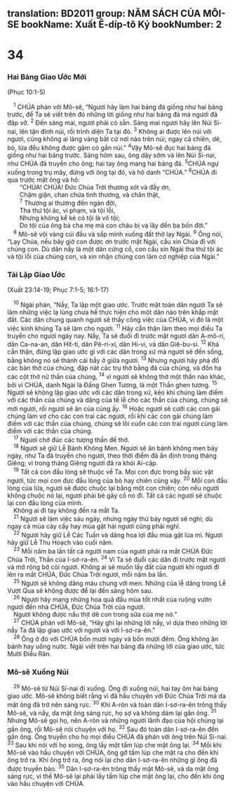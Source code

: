 translation: BD2011
group: NĂM SÁCH CỦA MÔI-SE
bookName: Xuất Ê-díp-tô Ký 
bookNumber: 2
-------

<div class="title"><h1>34</h1><h3>Hai Bảng Giao Ước Mới</h3><p>(Phục 10:1-5)</p></div>
<span class="verse xu_34_1"> <sup>1</sup> CHÚA phán với Mô-sê, “Ngươi hãy làm hai bảng đá giống như hai bảng trước, để Ta sẽ viết trên đó những lời giống như hai bảng đá mà ngươi đã đập vỡ. </span>
<span class="verse xu_34_2"><sup>2</sup> Ðến sáng mai, ngươi phải có sẵn. Sáng mai ngươi hãy lên Núi Si-nai, lên tận đỉnh núi, rồi trình diện Ta tại đó. </span>
<span class="verse xu_34_3"><sup>3</sup> Không ai được lên núi với ngươi, cũng không ai lảng vảng bất cứ nơi nào trên núi; ngay cả chiên, dê, bò, lừa đều không được gặm cỏ gần núi.” </span>
<span class="verse xu_34_4"><sup>4</sup>Vậy Mô-sê đục hai bảng đá giống như hai bảng trước. Sáng hôm sau, ông dậy sớm và lên Núi Si-nai, như CHÚA đã truyền cho ông; hai tay ông mang hai bảng đá. </span>
<span class="verse xu_34_5"><sup>5</sup>CHÚA ngự xuống trong trụ mây, đứng với ông tại đó, và hô danh “CHÚA.” </span>
<span class="verse xu_34_6"><sup>6</sup>CHÚA đi qua trước mặt ông và hô:<br/>  “CHÚA! CHÚA! Ðức Chúa Trời thương xót và đầy ơn,<br/>  Chậm giận, chan chứa tình thương, và chân thật, <br/></span>
<span class="verse xu_34_7">  <sup>7</sup> Thương ai thương đến ngàn đời,<br/>  Tha thứ tội ác, vi phạm, và tội lỗi,<br/>  Nhưng không kể kẻ có tội là vô tội;<br/>  Do tội của ông bà cha mẹ mà con cháu bị vạ lây đến ba bốn đời.”<br/></span>
<span class="verse xu_34_8"> <sup>8</sup> Mô-sê vội vàng cúi đầu và sấp mình xuống đất thờ lạy Ngài. </span>
<span class="verse xu_34_9"><sup>9</sup> Ông nói, “Lạy Chúa, nếu bây giờ con được ơn trước mặt Ngài, cầu xin Chúa đi với chúng con. Dù dân nầy là một dân cứng cổ, con cầu xin Ngài tha thứ tội ác và tội lỗi của chúng con, và xin nhận chúng con làm cơ nghiệp của Ngài.”<br/></span>
<div class="title"><h3>Tái Lập Giao Ước</h3><p>(Xuất 23:14-19; Phục 7:1-5; 16:1-17)</p></div>
<span class="verse xu_34_10"> <sup>10</sup> Ngài phán, “Nầy, Ta lập một giao ước. Trước mặt toàn dân ngươi Ta sẽ làm những việc lạ lùng chưa hề thực hiện cho một dân nào trên khắp mặt đất. Các dân chung quanh ngươi sẽ thấy công việc của CHÚA, vì đó là một việc kinh khủng Ta sẽ làm cho ngươi. </span>
<span class="verse xu_34_11"><sup>11</sup> Hãy cẩn thận làm theo mọi điều Ta truyền cho ngươi ngày nay. Nầy, Ta sẽ đuổi đi trước mặt ngươi dân A-mô-ri, dân Ca-na-an, dân Hít-ti, dân Pê-ri-xi, dân Hi-vi, và dân Giê-bu-si. </span>
<span class="verse xu_34_12"><sup>12</sup> Khá cẩn thận, đừng lập giao ước gì với các dân trong xứ mà ngươi sẽ đến sống, bằng không nó sẽ thành cái bẫy ở giữa ngươi. </span>
<span class="verse xu_34_13"><sup>13</sup> Nhưng ngươi hãy phá đổ các bàn thờ của chúng, đập nát các trụ thờ bằng đá của chúng, và đốn hạ các cột thờ nữ thần của chúng, </span>
<span class="verse xu_34_14"><sup>14</sup> vì ngươi sẽ không thờ một thần nào khác, bởi vì CHÚA, danh Ngài là Ðấng Ghen Tương, là một Thần ghen tương. </span>
<span class="verse xu_34_15"><sup>15</sup> Ngươi sẽ không lập giao ước với các dân trong xứ, kẻo khi chúng làm điếm với các thần của chúng và dâng của tế lễ cho các thần của chúng, chúng sẽ mời ngươi, rồi ngươi sẽ ăn của cúng ấy. </span>
<span class="verse xu_34_16"><sup>16</sup> Hoặc ngươi sẽ cưới các con gái chúng làm vợ cho các con trai các ngươi, rồi khi các con gái chúng làm điếm với các thần của chúng, chúng sẽ lôi cuốn các con trai ngươi cùng làm điếm với các thần của chúng.<br/></span>
<span class="verse xu_34_17"> <sup>17</sup> Ngươi chớ đúc các tượng thần để thờ.<br/></span>
<span class="verse xu_34_18"> <sup>18</sup> Ngươi sẽ giữ Lễ Bánh Không Men. Ngươi sẽ ăn bánh không men bảy ngày, như Ta đã truyền cho ngươi, theo thời điểm đã ấn định trong tháng Giêng; vì trong tháng Giêng ngươi đã ra khỏi Ai-cập.<br/></span>
<span class="verse xu_34_19"> <sup>19</sup> Tất cả con đầu lòng sẽ thuộc về Ta. Mọi con đực trong bầy súc vật ngươi, tức mọi con đực đầu lòng của bò hay chiên cũng vậy. </span>
<span class="verse xu_34_20"><sup>20</sup> Mỗi con đầu lòng của lừa, ngươi sẽ được chuộc lại bằng một con chiên; còn nếu ngươi không chuộc nó lại, ngươi phải bẻ gãy cổ nó đi. Tất cả các ngươi sẽ chuộc lại con đầu lòng của mình.<br/> Không ai đi tay không đến ra mắt Ta.<br/></span>
<span class="verse xu_34_21"> <sup>21</sup> Ngươi sẽ làm việc sáu ngày, nhưng ngày thứ bảy ngươi sẽ nghỉ; dù ngay cả mùa cày cấy hay mùa gặt hái ngươi cũng phải nghỉ.<br/></span>
<span class="verse xu_34_22"> <sup>22</sup> Ngươi hãy giữ Lễ Các Tuần và dâng hoa lợi đầu mùa gặt lúa mì. Ngươi hãy giữ Lễ Thu Hoạch vào cuối năm. <br/></span>
<span class="verse xu_34_23"> <sup>23</sup> Mỗi năm ba lần tất cả người nam của ngươi phải ra mắt CHÚA Ðức Chúa Trời, Thần của I-sơ-ra-ên. </span>
<span class="verse xu_34_24"><sup>24</sup> Vì Ta sẽ đuổi các dân đi trước mặt ngươi và mở rộng bờ cõi ngươi. Không ai sẽ muốn lấy đất của ngươi khi ngươi đi lên ra mắt CHÚA, Ðức Chúa Trời ngươi, mỗi năm ba lần.<br/></span>
<span class="verse xu_34_25"> <sup>25</sup> Ngươi sẽ không dâng máu chung với men. Những của lễ dâng trong Lễ Vượt Qua sẽ không được để lại đến sáng hôm sau.<br/></span>
<span class="verse xu_34_26"> <sup>26</sup> Ngươi hãy mang những hoa quả đầu mùa tốt nhất của ruộng vườn ngươi đến nhà CHÚA, Ðức Chúa Trời của ngươi.<br/> Ngươi không được nấu thịt dê con trong sữa của mẹ nó.”<br/></span>
<span class="verse xu_34_27"> <sup>27</sup> CHÚA phán với Mô-sê, “Hãy ghi lại những lời nầy, vì dựa theo những lời nầy Ta đã lập giao ước với ngươi và với I-sơ-ra-ên.”<br/></span>
<span class="verse xu_34_28"> <sup>28</sup> Ông ở đó với CHÚA bốn mươi ngày và bốn mươi đêm. Ông không ăn bánh hay uống nước. Ngài viết trên hai bảng đá những lời của giao ước, tức Mười Ðiều Răn.<br/></span>
<div class="title"><h3>Mô-sê Xuống Núi</h3></div>
<span class="verse xu_34_29"> <sup>29</sup> Mô-sê từ Núi Si-nai đi xuống. Ông đi xuống núi, hai tay ôm hai bảng giao ước. Mô-sê không biết rằng vì đã hầu chuyện với Ðức Chúa Trời mà da mặt ông đã trở nên sáng rực. </span>
<span class="verse xu_34_30"><sup>30</sup> Khi A-rôn và toàn dân I-sơ-ra-ên trông thấy Mô-sê, và nầy, da mặt ông sáng rực, họ sợ và không dám lại gần ông. </span>
<span class="verse xu_34_31"><sup>31</sup> Nhưng Mô-sê gọi họ, nên A-rôn và những người lãnh đạo của hội chúng lại gần ông, rồi Mô-sê nói chuyện với họ. </span>
<span class="verse xu_34_32"><sup>32</sup> Sau đó toàn dân I-sơ-ra-ên đến gần ông. Ông truyền cho họ mọi điều CHÚA đã phán với ông trên Núi Si-nai. </span>
<span class="verse xu_34_33"><sup>33</sup> Sau khi nói với họ xong, ông lấy một tấm lúp che mặt ông lại. </span>
<span class="verse xu_34_34"><sup>34</sup> Mỗi khi Mô-sê vào hầu chuyện với CHÚA, ông gỡ tấm lúp che mặt ra cho đến khi ông trở ra. Khi ông trở ra, ông nói lại cho dân I-sơ-ra-ên những gì ông đã được truyền bảo. </span>
<span class="verse xu_34_35"><sup>35</sup> Dân I-sơ-ra-ên trông thấy mặt Mô-sê, và da mặt ông sáng rực, vì thế Mô-sê lại phải lấy tấm lúp che mặt ông lại, cho đến khi ông vào hầu chuyện với CHÚA.<br/></span>
